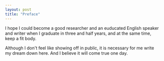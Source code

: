 ```yaml
---
layout: post
title: "Preface"
---
```


I hope I could become a good researcher and an euducated English speaker and writer when I graduate in three and half years, and at the same time, keep a fit body.

Although I don't feel like showing off in public, it is necessary for me write my dream down here. And I believe it will come true one day.

